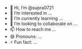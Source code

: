 - 👋 Hi, I’m @supra0721
- 👀 I’m interested in ...
- 🌱 I’m currently learning ...
- 💞️ I’m looking to collaborate on ...
- 📫 How to reach me ...
- 😄 Pronouns: ...
- ⚡ Fun fact: ...

<!---
supra0721/supra0721 is a ✨ special ✨ repository because its `README.md` (this file) appears on your GitHub profile.
You can click the Preview link to take a look at your changes.
--
